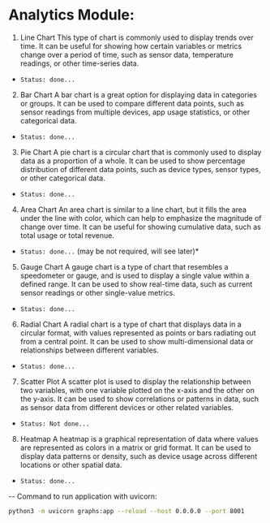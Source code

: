 # Analytics Module:

1. Line Chart
This type of chart is commonly used to display trends over time. It can be useful for showing how certain variables or metrics change over a period of time, such as sensor data, temperature readings, or other time-series data.
* ` Status: done... `

2. Bar Chart
A bar chart is a great option for displaying data in categories or groups. It can be used to compare different data points, such as sensor readings from multiple devices, app usage statistics, or other categorical data.
* ` Status: done... `

3. Pie Chart
A pie chart is a circular chart that is commonly used to display data as a proportion of a whole. It can be used to show percentage distribution of different data points, such as device types, sensor types, or other categorical data.
* ` Status: done... `

4. Area Chart
An area chart is similar to a line chart, but it fills the area under the line with color, which can help to emphasize the magnitude of change over time. It can be useful for showing cumulative data, such as total usage or total revenue.
* ` Status: done... ` (may be not required, will see later)*

5. Gauge Chart
A gauge chart is a type of chart that resembles a speedometer or gauge, and is used to display a single value within a defined range. It can be used to show real-time data, such as current sensor readings or other single-value metrics.
* ` Status: done... `

6. Radial Chart
A radial chart is a type of chart that displays data in a circular format, with values represented as points or bars radiating out from a central point. It can be used to show multi-dimensional data or relationships between different variables.
* ` Status: done... `

7. Scatter Plot
A scatter plot is used to display the relationship between two variables, with one variable plotted on the x-axis and the other on the y-axis. It can be used to show correlations or patterns in data, such as sensor data from different devices or other related variables.
* `` Status: Not done... ``

8. Heatmap
A heatmap is a graphical representation of data where values are represented as colors in a matrix or grid format. It can be used to display data patterns or density, such as device usage across different locations or other spatial data.
* ` Status: done... `


-- Command to run application with uvicorn:
```bash
python3 -m uvicorn graphs:app --reload --host 0.0.0.0 --port 8001